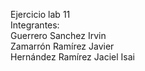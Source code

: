 Ejercicio lab 11 </br>
Integrantes: </br>
Guerrero Sanchez Irvin </br>
Zamarrón Ramírez Javier </br>
Hernández Ramírez Jaciel Isai 

